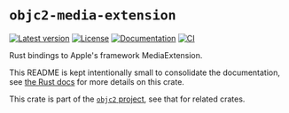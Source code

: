 # `objc2-media-extension`

[![Latest version](https://badgen.net/crates/v/objc2-media-extension)](https://crates.io/crates/objc2-media-extension)
[![License](https://badgen.net/badge/license/MIT/blue)](../LICENSE.txt)
[![Documentation](https://docs.rs/objc2-media-extension/badge.svg)](https://docs.rs/objc2-media-extension/)
[![CI](https://github.com/madsmtm/objc2/actions/workflows/ci.yml/badge.svg)](https://github.com/madsmtm/objc2/actions/workflows/ci.yml)

Rust bindings to Apple's framework MediaExtension.

This README is kept intentionally small to consolidate the documentation, see
[the Rust docs](https://docs.rs/objc2-media-extension/) for more details on this crate.

This crate is part of the [`objc2` project](https://github.com/madsmtm/objc2),
see that for related crates.
